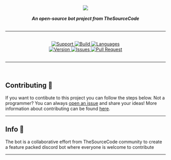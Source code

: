 <div align="center">
<img src="https://i.imgur.com/YXbh0LE.png" align="center">
<br>
<br>
<strong><i>An open-source bot project from TheSourceCode</i></strong>
<br>
<br>
<hr>

<br>
<a href="https://discord.gg/jkAzNyB"> <img src="https://img.shields.io/discord/265499275088232448.svg?colorB=Blue&logo=discord&label=Support&style=for-the-badge" alt="Support">
</a>

<a href="https://travis-ci.com/The-SourceCode/Open-SourceBot">
    <img src="https://img.shields.io/travis/com/The-SourceCode/Open-SourceBot.svg?style=for-the-badge" alt="Build">
</a>

<a href="https://github.com/The-SourceCode/Open-SourceBot">
    <img src="https://img.shields.io/github/languages/top/The-SourceCode/Open-SourceBot.svg?colorB=Yellow&style=for-the-badge" alt="Languages">
</a>

<br>

<a href="https://github.com/The-SourceCode/Open-SourceBot">
    <img src="https://img.shields.io/github/package-json/v/The-SourceCode/Open-SourceBot.svg?colorB=Orange&style=for-the-badge" alt="Version">
</a>

<a href="https://github.com/The-SourceCode/Open-SourceBot/issues">
    <img src="https://img.shields.io/github/issues/The-SourceCode/Open-SourceBot.svg?style=for-the-badge" alt="Issues">
</a>

<a href="https://github.com/The-SourceCode/Open-SourceBot/pulls">
    <img src="https://img.shields.io/github/issues-pr/The-SourceCode/Open-SourceBot.svg?style=for-the-badge" alt="Pull Request">
</a>

<br>
<br>
</div>
<hr>
<br>


## Contributing 📝
If you want to contibute to this project you can follow the steps below.
Not a programmer? You can always [open an issue](https://github.com/The-SourceCode/Open-SourceBot/issues/new) and share your ideas!
More information about contributing can be found [here](.github/CONTRIBUTING.md).

---

## Info 📍
The bot is a collaborative effort from TheSourceCode community to create a feature packed discord bot where everyone is welcome to contribute

---

